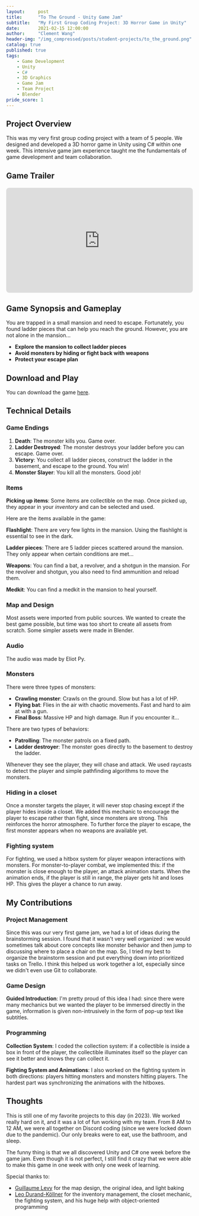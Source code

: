 ```yaml
---
layout:     post
title:      "To The Ground - Unity Game Jam"
subtitle:   "My First Group Coding Project: 3D Horror Game in Unity"
date:       2021-02-15 12:00:00
author:     "Clement Wang"
header-img: "/img_compressed/posts/student-projects/to_the_ground.png"
catalog: true
published: true
tags:
    - Game Development
    - Unity
    - C#
    - 3D Graphics
    - Game Jam
    - Team Project
    - Blender
pride_score: 1
---
```



## Project Overview

This was my very first group coding project with a team of 5 people. We designed and developed a 3D horror game in Unity using C# within one week. This intensive game jam experience taught me the fundamentals of game development and team collaboration.

## Game Trailer

<div class="responsive-iframe-container">
  <iframe src="https://drive.google.com/file/d/1N7Q-E08OffNUhwCf3AvRQVnei_BoTcfR/preview" allow="autoplay"></iframe>
</div>

<style>
.responsive-iframe-container {
  position: relative;
  width: 100%;
  height: 0;
  padding-bottom: 56.25%; /* 16:9 aspect ratio (480/640 * 100) */
  margin: 20px 0;
}

.responsive-iframe-container iframe {
  position: absolute;
  top: 0;
  left: 0;
  width: 100%;
  height: 100%;
  border: none;
  border-radius: 8px;
}

/* Mobile adjustments */
@media (max-width: 768px) {
  .responsive-iframe-container {
    padding-bottom: 60%; /* Slightly taller on mobile for better viewing */
  }
}
</style>

## Game Synopsis and Gameplay

You are trapped in a small mansion and need to escape. Fortunately, you found ladder pieces that can help you reach the ground. However, you are not alone in the mansion...

- **Explore the mansion to collect ladder pieces**
- **Avoid monsters by hiding or fight back with weapons**
- **Protect your escape plan**

## Download and Play

You can download the game [here](https://drive.google.com/file/d/1QAxTDq3LyYiQcaBdpUdU7sxK0e0sgb4l/view?usp=drive_link).


## Technical Details

### Game Endings

1. **Death**: The monster kills you. Game over.
2. **Ladder Destroyed**: The monster destroys your ladder before you can escape. Game over.
3. **Victory**: You collect all ladder pieces, construct the ladder in the basement, and escape to the ground. You win!
4. **Monster Slayer**: You kill all the monsters. Good job!

### Items

**Picking up items**: Some items are collectible on the map. Once picked up, they appear in your *inventory* and can be selected and used.

Here are the items available in the game:

**Flashlight**: There are very few lights in the mansion. Using the flashlight is essential to see in the dark.

**Ladder pieces**: There are 5 ladder pieces scattered around the mansion. They only appear when certain conditions are met...

**Weapons**: You can find a bat, a revolver, and a shotgun in the mansion. For the revolver and shotgun, you also need to find ammunition and reload them.

**Medkit**: You can find a medkit in the mansion to heal yourself.


### Map and Design

Most assets were imported from public sources. We wanted to create the best game possible, but time was too short to create all assets from scratch. Some simpler assets were made in Blender.


### Audio

The audio was made by Eliot Py.

### Monsters

There were three types of monsters:
- **Crawling monster**: Crawls on the ground. Slow but has a lot of HP.
- **Flying bat**: Flies in the air with chaotic movements. Fast and hard to aim at with a gun.
- **Final Boss**: Massive HP and high damage. Run if you encounter it...


There are two types of behaviors:
- **Patrolling**: The monster patrols on a fixed path.
- **Ladder destroyer**: The monster goes directly to the basement to destroy the ladder.

Whenever they see the player, they will chase and attack. We used raycasts to detect the player and simple pathfinding algorithms to move the monsters.

### Hiding in a closet

Once a monster targets the player, it will never stop chasing except if the player hides inside a closet. We added this mechanic to encourage the player to escape rather than fight, since monsters are strong. This reinforces the horror atmosphere. To further force the player to escape, the first monster appears when no weapons are available yet.


### Fighting system

For fighting, we used a hitbox system for player weapon interactions with monsters. For monster-to-player combat, we implemented this: if the monster is close enough to the player, an attack animation starts. When the animation ends, if the player is still in range, the player gets hit and loses HP. This gives the player a chance to run away.


## My Contributions

### Project Management

Since this was our very first game jam, we had a lot of ideas during the brainstorming session. I found that it wasn't very well organized : we would sometimes talk about core concepts like monster behavior and then jump to discussing where to place a chair on the map. So, I tried my best to organize the brainstorm session and put everything down into prioritized tasks on Trello. I think this helped us work together a lot, especially since we didn't even use Git to collaborate.

### Game Design

**Guided Introduction**: I'm pretty proud of this idea I had: since there were many mechanics but we wanted the player to be immersed directly in the game, information is given non-intrusively in the form of pop-up text like subtitles.

### Programming

**Collection System**: I coded the collection system: if a collectible is inside a box in front of the player, the collectible illuminates itself so the player can see it better and knows they can collect it.

**Fighting System and Animations**: I also worked on the fighting system in both directions: players hitting monsters and monsters hitting players. The hardest part was synchronizing the animations with the hitboxes.



## Thoughts

This is still one of my favorite projects to this day (in 2023). We worked really hard on it, and it was a lot of fun working with my team. From 8 AM to 12 AM, we were all together on Discord coding (since we were locked down due to the pandemic). Our only breaks were to eat, use the bathroom, and sleep.

The funny thing is that we all discovered Unity and C# one week before the game jam. Even though it is not perfect, I still find it crazy that we were able to make this game in one week with only one week of learning.

Special thanks to:
- [Guillaume Levy](https://www.linkedin.com/in/guillaume-levy-bbbb681b8/) for the map design, the original idea, and light baking
- [Leo Durand-Köllner](https://www.linkedin.com/in/leo-dk/) for the inventory management, the closet mechanic, the fighting system, and his huge help with object-oriented programming





